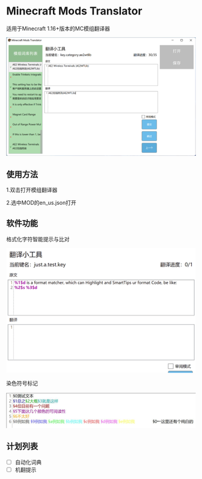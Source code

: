 # Minecraft Mods Translator

适用于Minecraft 1.16+版本的MC模组翻译器

![](README/readme-1.png)

## 使用方法

1.双击打开模组翻译器

2.选中MOD的en_us.json打开

## 软件功能

格式化字符智能提示与比对

![](README/readme-2.gif)

染色符号标记

![](README/readme-3.jpg)

## 计划列表

- [ ] 自动化词典
- [ ] 机翻提示